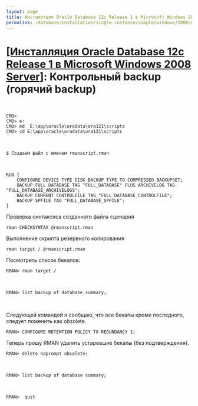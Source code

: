 ```yaml
---
layout: page
title: Инсталляция Oracle Database 12c Release 1 в Microsoft Windows 2008 Server
permalink: /database/installation/single-instance/simple/windows/2008/oracle/12.1/oracle-final-hot-backup/
---
```


# <a href="/database/installation/single-instance/simple/windows/2008/oracle/12.1/">[Инсталляция Oracle Database 12c Release 1 в Microsoft Windows 2008 Server]</a>:  Контрольный backup (горячий backup)

<br/>

	CMD>
	CMD> e:
	CMD> md  E:\app\oracle\oradata\ora121\scripts
	CMD> cd E:\app\oracle\oradata\ora121\scripts

<br/>

	$ Создаем файл с именем rmanscript.rman

<br/>

```
RUN {
	CONFIGURE DEVICE TYPE DISK BACKUP TYPE TO COMPRESSED BACKUPSET;
	BACKUP FULL DATABASE TAG "FULL_DATABASE" PLUS ARCHIVELOG TAG "FULL_DATABASE_ARCHIVELOGS";
	BACKUP CURRENT CONTROLFILE TAG "FULL_DATABASE_CONTROLFILE";
	BACKUP SPFILE TAG "FULL_DATABASE_SPFILE";
}
```

Проверка синтаксиса созданного файла сценария

	rman CHECKSYNTAX @rmanscript.rman


Выполнение скрипта резервного копирования

	rman target / @rmanscript.rman


Посмотреть список бекапов:


	RMAN> rman target /

<br/>

	RMAN> list backup of database summary;


<br/>

Следующей командой я сообщаю, что все бекапы кроме последного, следует поменить как obsolete.


	RMAN> CONFIGURE RETENTION POLICY TO REDUNDANCY 1;

Теперь прошу RMAN удалить устаревшие бекапы (без подтверждения).


	RMAN> delete noprompt obsolete;

<br/>

	RMAN> list backup of database summary;


<br/>

	RMAN>  quit
